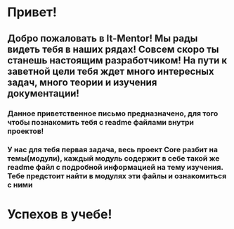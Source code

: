 # Привет!
## Добро пожаловать в It-Mentor! Мы рады видеть тебя в наших рядах! Совсем скоро ты станешь настоящим разработчиком! На пути к заветной цели тебя ждет много интересных задач, много теории и изучения документации! 
### Данное приветственное письмо предназначено, для того чтобы познакомить тебя с readme файлами внутри проектов! 
### У нас для тебя первая задача, весь проект Core разбит на темы(модули), каждый модуль содержит в себе такой же readme файл с подробной информацией на тему изучения. Тебе предстоит найти в модулях эти файлы и ознакомиться с ними
# Успехов в учебе!

